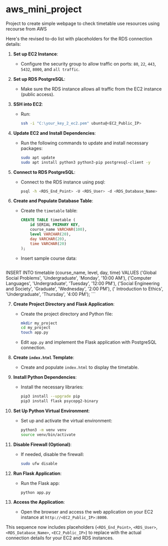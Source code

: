 # aws_mini_project
Project to create simple webpage to check timetable use resources using recourse from AWS

Here's the revised to-do list with placeholders for the RDS connection details:

1. **Set up EC2 Instance**:
   - Configure the security group to allow traffic on ports: `80`, `22`, `443`, `5432`, `8000`, and `all traffic`.

2. **Set up RDS PostgreSQL**:
   - Make sure the RDS instance allows all traffic from the EC2 instance (public access).

3. **SSH into EC2**:
   - Run:  
     ```bash
     ssh -i "C:\your_key_2_ec2.pem" ubuntu@<EC2_Public_IP>
     ```

4. **Update EC2 and Install Dependencies**:
   - Run the following commands to update and install necessary packages:
     ```bash
     sudo apt update
     sudo apt install python3 python3-pip postgresql-client -y
     ```

5. **Connect to RDS PostgreSQL**:
   - Connect to the RDS instance using psql:
     ```bash
     psql -h <RDS_End_Point> -U <RDS_User> -d <RDS_Database_Name>
     ```

6. **Create and Populate Database Table**:
   - Create the `timetable` table:
     ```sql
     CREATE TABLE timetable (
         id SERIAL PRIMARY KEY,
         course_name VARCHAR(100),
         level VARCHAR(20),
         day VARCHAR(20),
         time VARCHAR(20)
     );
     ```
   - Insert sample course data:
     ```sql
     
INSERT INTO timetable (course_name, level, day, time)
VALUES
    ('Global Social Problems', 'Undergraduate', 'Monday', '10:00 AM'),
    ('Computer Languages', 'Undergraduate', 'Tuesday', '12:00 PM'),
    ('Social Engineering and Society', 'Graduate', 'Wednesday', '2:00 PM'),
    (' Introduction to Ethics', 'Undergraduate', 'Thursday', '4:00 PM');
     ```

7. **Create Project Directory and Flask Application**:
   - Create the project directory and Python file:
     ```bash
     mkdir my_project
     cd my_project
     touch app.py
     ```
   - Edit `app.py` and implement the Flask application with PostgreSQL connection.

8. **Create `index.html` Template**:
   - Create and populate `index.html` to display the timetable.

9. **Install Python Dependencies**:
   - Install the necessary libraries:
     ```bash
     pip3 install --upgrade pip
     pip3 install flask psycopg2-binary
     ```

10. **Set Up Python Virtual Environment**:
    - Set up and activate the virtual environment:
      ```bash
      python3 -m venv venv
      source venv/bin/activate
      ```

11. **Disable Firewall (Optional)**:
    - If needed, disable the firewall:
      ```bash
      sudo ufw disable
      ```

12. **Run Flask Application**:
    - Run the Flask app:
      ```bash
      python app.py
      ```

13. **Access the Application**:
    - Open the browser and access the web application on your EC2 instance at `http://<EC2_Public_IP>:8000`.

This sequence now includes placeholders (`<RDS_End_Point>`, `<RDS_User>`, `<RDS_Database_Name>`, `<EC2_Public_IP>`) to replace with the actual connection details for your EC2 and RDS instances.
